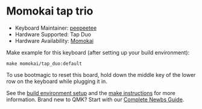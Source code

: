 # Momokai tap trio


* Keyboard Maintainer: [peepeetee](https://github.com/peepeetee)
* Hardware Supported: Tap Duo
* Hardware Availability: [Momokai](https://www.momokai.com/)

Make example for this keyboard (after setting up your build environment):

    make momokai/tap_duo:default


To use bootmagic to reset this board, hold down the middle key of the lower row on the keyboard while plugging it in.

See the [build environment setup](https://docs.qmk.fm/#/getting_started_build_tools) and the [make instructions](https://docs.qmk.fm/#/getting_started_make_guide) for more information. Brand new to QMK? Start with our [Complete Newbs Guide](https://docs.qmk.fm/#/newbs).
